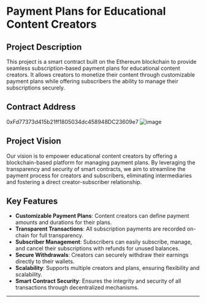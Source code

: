 # Payment Plans for Educational Content Creators

## Project Description
This project is a smart contract built on the Ethereum blockchain to provide seamless subscription-based payment plans for educational content creators. It allows creators to monetize their content through customizable payment plans while offering subscribers the ability to manage their subscriptions securely.

## Contract Address
0xFd77373d415b21ff1805034dc458948DC23609e7
![image](https://github.com/user-attachments/assets/c5064ec8-db53-4001-a8c8-498c6cc3b310)


## Project Vision
Our vision is to empower educational content creators by offering a blockchain-based platform for managing payment plans. By leveraging the transparency and security of smart contracts, we aim to streamline the payment process for creators and subscribers, eliminating intermediaries and fostering a direct creator-subscriber relationship.

## Key Features
- **Customizable Payment Plans**: Content creators can define payment amounts and durations for their plans.
- **Transparent Transactions**: All subscription payments are recorded on-chain for full transparency.
- **Subscriber Management**: Subscribers can easily subscribe, manage, and cancel their subscriptions with refunds for unused balances.
- **Secure Withdrawals**: Creators can securely withdraw their earnings directly to their wallets.
- **Scalability**: Supports multiple creators and plans, ensuring flexibility and scalability.
- **Smart Contract Security**: Ensures the integrity and security of all transactions through decentralized mechanisms.

---
